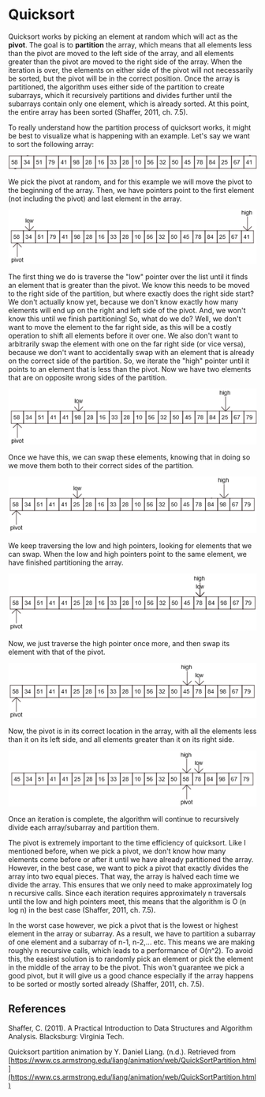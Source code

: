 # Quicksort

Quicksort works by picking an element at random which will act as the **pivot**. The goal is to **partition** the array, which means that all elements less than the pivot are moved to the left side of the array, and all elements greater than the pivot are moved to the right side of the array. When the iteration is over, the elements on either side of the pivot will not necessarily be sorted, but the pivot will be in the correct position. Once the array is partitioned, the algorithm uses either side of the partition to create subarrays, which it recursively partitions and divides further until the subarrays contain only one element, which is already sorted. At this point, the entire array has been sorted (Shaffer, 2011, ch. 7.5).

To really understand how the partition process of quicksort works, it might be best to visualize what is happening with an example. Let's say we want to sort the following array:

![Array to be sorted](/images/qs1.png)

We pick the pivot at random, and for this example we will move the pivot to the beginning of the array. Then, we have pointers point to the first element (not including the pivot) and last element in the array.

![Move pivot to beginning and set pointers](/images/qs2.png)

The first thing we do is traverse the "low" pointer over the list until it finds an element that is greater than the pivot. We know this needs to be moved to the right side of the partition, but where exactly does the right side start? We don't actually know yet, because we don't know exactly how many elements will end up on the right and left side of the pivot. And, we won't know this until we finish partitioning! So, what do we do? Well, we don't want to move the element to the far right side, as this will be a costly operation to shift all elements before it over one. We also don't want to arbitrarily swap the element with one on the far right side (or vice versa), because we don't want to accidentally swap with an element that is already on the correct side of the partition. So, we iterate the "high" pointer until it points to an element that is less than the pivot. Now we have two elements that are on opposite wrong sides of the partition.

![Low pointer finds element greater than pivot and High pointer finds greater than](/images/qs3.png)

Once we have this, we can swap these elements, knowing that in doing so we move them both to their correct sides of the partition.

![Swap high and low](/images/qs4.png)

We keep traversing the low and high pointers, looking for elements that we can swap. When the low and high pointers point to the same element, we have finished partitioning the array.

![High and Low meet](/images/qs5.png)

Now, we just traverse the high pointer once more, and then swap its element with that of the pivot.

![Traverse high once more](/images/qs6.png)

Now, the pivot is in its correct location in the array, with all the elements less than it on its left side, and all elements greater than it on its right side.

![Pivot is in correct position](/images/qs7.png)

Once an iteration is complete, the algorithm will continue to recursively divide each array/subarray and partition them.

The pivot is extremely important to the time efficiency of quicksort. Like I mentioned before, when we pick a pivot, we don't know how many elements come before or after it until we have already partitioned the array. However, in the best case, we want to pick a pivot that exactly divides the array into two equal pieces. That way, the array is halved each time we divide the array. This ensures that we only need to make approximately log n recursive calls. Since each iteration requires approximately n traversals until the low and high pointers meet, this means that the algorithm is O (n log n) in the best case (Shaffer, 2011, ch. 7.5). 

In the worst case however, we pick a pivot that is the lowest or highest element in the array or subarray. As a result, we have to partition a subarray of one element and a subarray of n-1, n-2,... etc. This means we are making roughly n recursive calls, which leads to a performance of O(n^2). To avoid this, the easiest solution is to randomly pick an element or pick the element in the middle of the array to be the pivot. This won't guarantee we pick a good pivot, but it will give us a good chance especially if the array happens to be sorted or mostly sorted already (Shaffer, 2011, ch. 7.5). 

## References

Shaffer, C. (2011). A Practical Introduction to Data Structures and Algorithm Analysis. Blacksburg: Virginia Tech.

Quicksort partition animation by Y. Daniel Liang. (n.d.). Retrieved from [https://www.cs.armstrong.edu/liang/animation/web/QuickSortPartition.html](https://www.cs.armstrong.edu/liang/animation/web/QuickSortPartition.html)